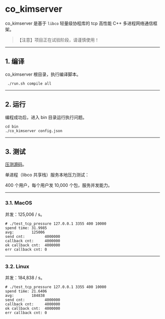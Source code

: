 # co_kimserver

co_kimserver 是基于 `libco` 轻量级协程库的 tcp 高性能 C++ 多进程网络通信框架。

> 【注意】项目正在试验阶段，请谨慎使用！

---

## 1. 编译

co_kimserver 根目录，执行编译脚本。

```shell
 ./run.sh compile all
```

---

## 2. 运行

编程成功后，进入 bin 目录运行执行问题。

```shell
cd bin
./co_kimserver config.json
```

---

## 3. 测试

[压测源码](https://github.com/wenfh2020/co_kimserver/tree/main/src/test/test_tcp_pressure)。

单进程（libco 共享栈）服务本地压力测试：

400 个用户，每个用户发 10,000 个包，服务并发能力。

---

### 3.1. MacOS

并发：125,006 / s。

```shell
# ./test_tcp_pressure 127.0.0.1 3355 400 10000
spend time: 31.9985
avg:        125006
send cnt:         4000000
callback cnt:     4000000
ok callback cnt:  4000000
err callback cnt: 0
```

---

### 3.2. Linux

并发：184,838 / s。

```shell
# ./test_tcp_pressure 127.0.0.1 3355 400 10000
spend time: 21.6406
avg:        184838
send cnt:         4000000
callback cnt:     4000000
ok callback cnt:  4000000
err callback cnt: 0
```
